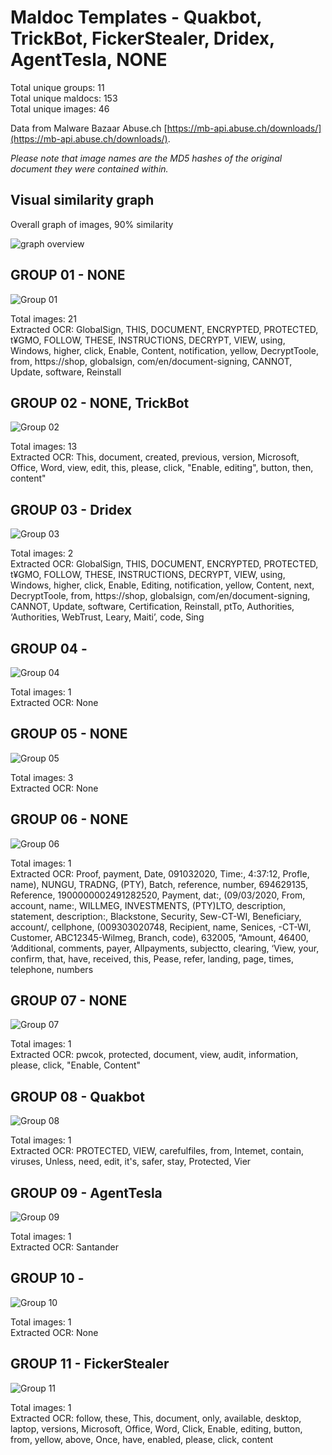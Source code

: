 # Maldoc Templates - Quakbot, TrickBot, FickerStealer, Dridex, AgentTesla, NONE

Total unique groups: 11  
Total unique maldocs: 153  
Total unique images: 46  

Data from Malware Bazaar Abuse.ch [https://mb-api.abuse.ch/downloads/](https://mb-api.abuse.ch/downloads/).  

*Please note that image names are the MD5 hashes of the original document they were contained within.*

## Visual similarity graph

Overall graph of images, 90% similarity

![graph overview](https://raw.githubusercontent.com/jstrosch/malware-samples/master/maldoc_templates/2021/abuse_ch/week27_Jun28-Jul02/overview.png?raw=true")  

## GROUP 01 - NONE

![Group 01](https://raw.githubusercontent.com/jstrosch/malware-samples/master/maldoc_templates/2021/abuse_ch/week27_Jun28-Jul02/group_01/NONE_1eda9b3ec25b73ced9676155d01b1b96.jpg?raw=true)

Total images: 21  
Extracted OCR: GlobalSign, THIS, DOCUMENT, ENCRYPTED, PROTECTED, t¥GMO, FOLLOW, THESE, INSTRUCTIONS, DECRYPT, VIEW, using, Windows, higher, click, Enable, Content, notification, yellow, DecryptToole, from, https://shop, globalsign, com/en/document-signing, CANNOT, Update, software, Reinstall  

## GROUP 02 - NONE, TrickBot

![Group 02](https://raw.githubusercontent.com/jstrosch/malware-samples/master/maldoc_templates/2021/abuse_ch/week27_Jun28-Jul02/group_02/NONE_6458ce6d022b54e5d374e32bbb71c06f.jpg?raw=true)

Total images: 13  
Extracted OCR: This, document, created, previous, version, Microsoft, Office, Word, view, edit, this, please, click, "Enable, editing", button, then, content"  

## GROUP 03 - Dridex

![Group 03](https://raw.githubusercontent.com/jstrosch/malware-samples/master/maldoc_templates/2021/abuse_ch/week27_Jun28-Jul02/group_03/Dridex_318a3984d6f20a51c326bcacd83bf11f.jpg?raw=true)

Total images: 2  
Extracted OCR: GlobalSign, THIS, DOCUMENT, ENCRYPTED, PROTECTED, t¥GMO, FOLLOW, THESE, INSTRUCTIONS, DECRYPT, VIEW, using, Windows, higher, click, Enable, Editing, notification, yellow, Content, next, DecryptToole, from, https://shop, globalsign, com/en/document-signing, CANNOT, Update, software, Certification, Reinstall, ptTo, Authorities, ‘Authorities, WebTrust, Leary, Maiti’, code, Sing  

## GROUP 04 - 

![Group 04](https://raw.githubusercontent.com/jstrosch/malware-samples/master/maldoc_templates/2021/abuse_ch/week27_Jun28-Jul02/group_04/)

Total images: 1  
Extracted OCR: None  

## GROUP 05 - NONE

![Group 05](https://raw.githubusercontent.com/jstrosch/malware-samples/master/maldoc_templates/2021/abuse_ch/week27_Jun28-Jul02/group_05/NONE_1a55c95079c30365da1c489b881c38ad.jpg?raw=true)

Total images: 3  
Extracted OCR: None  

## GROUP 06 - NONE

![Group 06](https://raw.githubusercontent.com/jstrosch/malware-samples/master/maldoc_templates/2021/abuse_ch/week27_Jun28-Jul02/group_06/NONE_f5c8c6ff728bf0de944b9d7372701bd8.jpg?raw=true)

Total images: 1  
Extracted OCR: Proof, payment, Date, 091032020, Time:, 4:37:12, Profle, name), NUNGU, TRADNG, (PTY), Batch, reference, number, 694629135, Reference, 1900000002491282520, Payment, dat:, (09/03/2020, From, account, name:, WILLMEG, INVESTMENTS, (PTY)LTO, description, statement, description:, Blackstone, Security, Sew-CT-WI, Beneficiary, account/, cellphone, (009303020748, Recipient, name, Senices, -CT-WI, Customer, ABC12345-Wilmeg, Branch, code), 632005, “Amount, 46400, ‘Additional, comments, payer, Allpayments, subjectto, clearing, ‘View, your, confirm, that, have, received, this, Pease, refer, landing, page, times, telephone, numbers  

## GROUP 07 - NONE

![Group 07](https://raw.githubusercontent.com/jstrosch/malware-samples/master/maldoc_templates/2021/abuse_ch/week27_Jun28-Jul02/group_07/NONE_382d197eff08c1edb5ae48e5532a0d2d.jpg?raw=true)

Total images: 1  
Extracted OCR: pwcok, protected, document, view, audit, information, please, click, "Enable, Content"  

## GROUP 08 - Quakbot

![Group 08](https://raw.githubusercontent.com/jstrosch/malware-samples/master/maldoc_templates/2021/abuse_ch/week27_Jun28-Jul02/group_08/Quakbot_08e52afbefa423fb9f1ea0af88a4880e.jpg?raw=true)

Total images: 1  
Extracted OCR: PROTECTED, VIEW, carefulfiles, from, Intemet, contain, viruses, Unless, need, edit, it's, safer, stay, Protected, Vier  

## GROUP 09 - AgentTesla

![Group 09](https://raw.githubusercontent.com/jstrosch/malware-samples/master/maldoc_templates/2021/abuse_ch/week27_Jun28-Jul02/group_09/AgentTesla_0f2d7c68b39735c57f756cfd7721b72b.jpg?raw=true)

Total images: 1  
Extracted OCR: Santander  

## GROUP 10 - 

![Group 10](https://raw.githubusercontent.com/jstrosch/malware-samples/master/maldoc_templates/2021/abuse_ch/week27_Jun28-Jul02/group_10/)

Total images: 1  
Extracted OCR: None  

## GROUP 11 - FickerStealer

![Group 11](https://raw.githubusercontent.com/jstrosch/malware-samples/master/maldoc_templates/2021/abuse_ch/week27_Jun28-Jul02/group_11/FickerStealer_392fc3d980b07be74eb27eb133ac48ae.jpg?raw=true)

Total images: 1  
Extracted OCR: follow, these, This, document, only, available, desktop, laptop, versions, Microsoft, Office, Word, Click, Enable, editing, button, from, yellow, above, Once, have, enabled, please, click, content  

